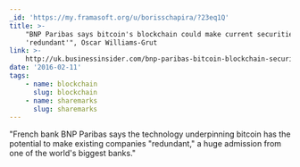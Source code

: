 ```yaml
---
_id: 'https://my.framasoft.org/u/borisschapira/?23eq1Q'
title: >-
    "BNP Paribas says bitcoin's blockchain could make current securities firms
    'redundant'", Oscar Williams-Grut
link: >-
    http://uk.businessinsider.com/bnp-paribas-bitcoin-blockchain-securities-firms-redundant-2015-7?r=US&IR=T
date: '2016-02-11'
tags:
    - name: blockchain
      slug: blockchain
    - name: sharemarks
      slug: sharemarks
---
```


<div class="markdown"><p>&quot;French bank BNP Paribas says the technology underpinning bitcoin has the potential to make existing companies &quot;redundant,&quot; a huge admission from one of the world's biggest banks.&quot;
</p></div>
